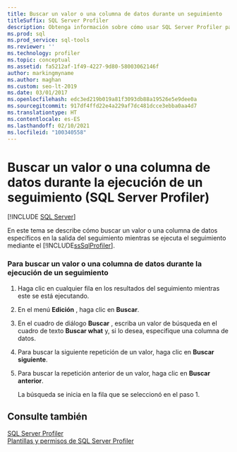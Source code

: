 ```yaml
---
title: Buscar un valor o una columna de datos durante un seguimiento
titleSuffix: SQL Server Profiler
description: Obtenga información sobre cómo usar SQL Server Profiler para buscar un valor o una columna de datos específicos en la salida del seguimiento mientras se ejecuta.
ms.prod: sql
ms.prod_service: sql-tools
ms.reviewer: ''
ms.technology: profiler
ms.topic: conceptual
ms.assetid: fa5212af-1f49-4227-9d80-58003062146f
author: markingmyname
ms.author: maghan
ms.custom: seo-lt-2019
ms.date: 03/01/2017
ms.openlocfilehash: edc3ed219b019a81f3093db88a19526e5e9dee0a
ms.sourcegitcommit: 917df4ffd22e4a229af7dc481dcce3ebba0aa4d7
ms.translationtype: HT
ms.contentlocale: es-ES
ms.lasthandoff: 02/10/2021
ms.locfileid: "100340558"
---
```

# <a name="find-a-value-or-data-column-while-tracing-sql-server-profiler"></a>Buscar un valor o una columna de datos durante la ejecución de un seguimiento (SQL Server Profiler)

 [!INCLUDE [SQL Server](../../includes/applies-to-version/sqlserver.md)]

En este tema se describe cómo buscar un valor o una columna de datos específicos en la salida del seguimiento mientras se ejecuta el seguimiento mediante el [!INCLUDE[ssSqlProfiler](../../includes/sssqlprofiler-md.md)].  
  
### <a name="to-find-a-value-or-data-column-while-running-a-trace"></a>Para buscar un valor o una columna de datos durante la ejecución de un seguimiento  
  
1.  Haga clic en cualquier fila en los resultados del seguimiento mientras este se está ejecutando.  
  
2.  En el menú **Edición** , haga clic en **Buscar**.  
  
3.  En el cuadro de diálogo **Buscar** , escriba un valor de búsqueda en el cuadro de texto **Buscar what** y, si lo desea, especifique una columna de datos.  
  
4.  Para buscar la siguiente repetición de un valor, haga clic en **Buscar siguiente**.  
  
5.  Para buscar la repetición anterior de un valor, haga clic en **Buscar anterior**.  
  
     La búsqueda se inicia en la fila que se seleccionó en el paso 1.  
  
## <a name="see-also"></a>Consulte también  
 [SQL Server Profiler](../../tools/sql-server-profiler/sql-server-profiler.md)   
 [Plantillas y permisos de SQL Server Profiler](../../tools/sql-server-profiler/sql-server-profiler-templates-and-permissions.md)  
  
  

